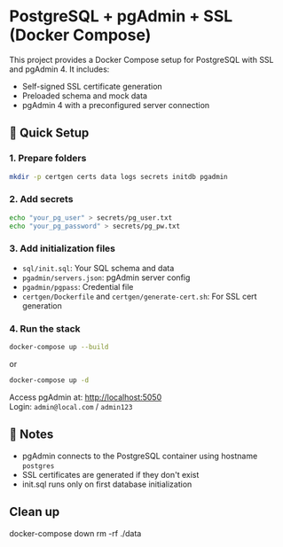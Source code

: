 # PostgreSQL + pgAdmin + SSL (Docker Compose)

This project provides a Docker Compose setup for PostgreSQL with SSL and pgAdmin 4. It includes:

- Self-signed SSL certificate generation
- Preloaded schema and mock data
- pgAdmin 4 with a preconfigured server connection

## 🚀 Quick Setup

### 1. Prepare folders

```bash
mkdir -p certgen certs data logs secrets initdb pgadmin
```

### 2. Add secrets

```bash
echo "your_pg_user" > secrets/pg_user.txt
echo "your_pg_password" > secrets/pg_pw.txt
```

### 3. Add initialization files

- `sql/init.sql`: Your SQL schema and data
- `pgadmin/servers.json`: pgAdmin server config
- `pgadmin/pgpass`: Credential file
- `certgen/Dockerfile` and `certgen/generate-cert.sh`: For SSL cert generation

### 4. Run the stack

```bash
docker-compose up --build
```
or
```bash
docker-compose up -d
```

Access pgAdmin at: [http://localhost:5050](http://localhost:5050)  
Login: `admin@local.com` / `admin123`

## 🔧 Notes

- pgAdmin connects to the PostgreSQL container using hostname `postgres`
- SSL certificates are generated if they don't exist
- init.sql runs only on first database initialization

## Clean up
docker-compose down
rm -rf ./data

